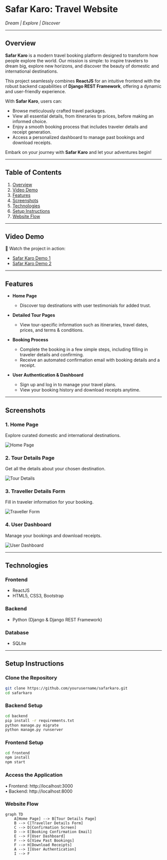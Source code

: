 # **Safar Karo: Travel Website**  

*Dream | Explore | Discover*  

---

## **Overview**  
**Safar Karo** is a modern travel booking platform designed to transform how people explore the world. Our mission is simple: to inspire travelers to dream big, explore new horizons, and discover the beauty of domestic and international destinations.  

This project seamlessly combines **ReactJS** for an intuitive frontend with the robust backend capabilities of **Django REST Framework**, offering a dynamic and user-friendly experience.  

With **Safar Karo**, users can:  
- Browse meticulously crafted travel packages.  
- View all essential details, from itineraries to prices, before making an informed choice.  
- Enjoy a smooth booking process that includes traveler details and receipt generation.  
- Access a personalized dashboard to manage past bookings and download receipts.  

Embark on your journey with **Safar Karo** and let your adventures begin!  

---

## **Table of Contents**  
1. [Overview](#overview)  
2. [Video Demo](#video-demo)  
3. [Features](#features)  
4. [Screenshots](#screenshots)  
5. [Technologies](#technologies)  
6. [Setup Instructions](#setup-instructions)  
7. [Website Flow](#website-flow)  

---

## **Video Demo**  
🎥 Watch the project in action:  

- [Safar Karo Demo 1](https://via.placeholder.com/150?text=Demo+1)  
- [Safar Karo Demo 2](https://via.placeholder.com/150?text=Demo+2)  

---

## **Features**  

- **Home Page**  
  - Discover top destinations with user testimonials for added trust.  

- **Detailed Tour Pages**  
  - View tour-specific information such as itineraries, travel dates, prices, and terms & conditions.  

- **Booking Process**  
  - Complete the booking in a few simple steps, including filling in traveler details and confirming.  
  - Receive an automated confirmation email with booking details and a receipt.  

- **User Authentication & Dashboard**  
  - Sign up and log in to manage your travel plans.  
  - View your booking history and download receipts anytime.  

---

## **Screenshots**  

### 1. **Home Page**  
Explore curated domestic and international destinations.  

![Home Page](https://via.placeholder.com/800x400?text=Home+Page)  

### 2. **Tour Details Page**  
Get all the details about your chosen destination.  

![Tour Details](https://via.placeholder.com/800x400?text=Tour+Details+Page)  

### 3. **Traveller Details Form**  
Fill in traveler information for your booking.  

![Traveller Form](https://via.placeholder.com/800x400?text=Traveller+Details+Form)  

### 4. **User Dashboard**  
Manage your bookings and download receipts.  

![User Dashboard](https://via.placeholder.com/800x400?text=User+Dashboard)  

---

## **Technologies**  

### **Frontend**  
- ReactJS  
- HTML5, CSS3, Bootstrap  

### **Backend**  
- Python (Django & Django REST Framework)  

### **Database**  
- SQLite  

---

## **Setup Instructions**  

### **Clone the Repository**  
```bash
git clone https://github.com/yourusername/safarkaro.git
cd safarkaro
```
### **Backend Setup**
```bash
cd backend
pip install -r requirements.txt
python manage.py migrate
python manage.py runserver
```
### **Frontend Setup**
```bash
cd frontend
npm install
npm start
```

### **Access the Application**
   • Frontend: http://localhost:3000 <br> 
   • Backend: http://localhost:8000

### **Website Flow**
```mermaid
graph TD
    A[Home Page] --> B[Tour Details Page]
    B --> C[Traveller Details Form]
    C --> D[Confirmation Screen]
    D --> E[Booking Confirmation Email]
    E --> F[User Dashboard]
    F --> G[View Past Bookings]
    F --> H[Download Receipts]
    A --> I[User Authentication]
    I --> F
```


